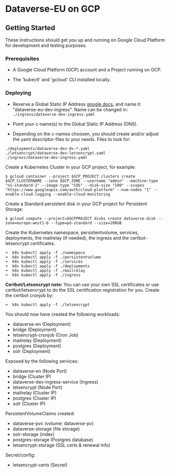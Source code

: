 # Dataverse-EU on GCP


## Getting Started

These instructions should get you up and running on Google Cloud Platform for development and testing purposes.
### Prerequisites

* A Google Cloud Platform (GCP) account and a Project running on GCP. 

* The 'kubectl' and 'gcloud' CLI installed locally.

### Deploying

* Reserve a Global Static IP Address [google docs](https://cloud.google.com/compute/docs/ip-addresses/reserve-static-external-ip-address), and name it: "dataverse-eu-dev-ingress". Name can be changed in: ```
./ingress/dataverse-dev-ingress.yaml```

* Point your c-name(s) to the Global Static IP Address (DNS).

* Depending on the c-names choosen, you should create and/or adjust the yaml descriptor-files to your needs. Files to look for:
```
./deployments/dataverse-dev-dv-*.yaml
./letsencrypt/dataverse-dev-letsencrypt.yaml
./ingress/dataverse-dev-ingress.yaml 
```


Create a Kubernetes Cluster in your GCP project, for example:

```
$ gcloud container --project $GCP_PROJECT clusters create $GCP_CLUSTERNAME --zone $GCP_ZONE --username "admin" --machine-type "n1-standard-2" --image-type "COS" --disk-size "100" --scopes "https://www.googleapis.com/auth/cloud-platform" --num-nodes "1" --enable-cloud-logging --enable-cloud-monitoring
```

Create a Standard persistent disk in your GCP project for Persistent Storage:

```
$ gcloud compute --project=$GCPPROJECT disks create dataverse-disk --zone=europe-west1-b --type=pd-standard --size=200GB
```

Create the Kubernetes namespace, persistentvolume, services, deployments, the mailrelay (if needed), the ingress and the certbot-letsencrypt certificates.


```
➜  k8s kubectl apply -f ./namespace
➜  k8s kubectl apply -f ./persistentvolume
➜  k8s kubectl apply -f ./services
➜  k8s kubectl apply -f ./deployments
➜  k8s kubectl apply -f ./mailrelay
➜  k8s kubectl apply -f ./ingress
```
**Certbot/Letsencrypt note:**
You can use your own SSL certificates or use certbot/letsencrypt to do the SSL certification registration for you. Create the certbot cronjob by: 

```
➜  k8s kubectl apply -f ./letsencrypt

```
You should now have created the following workloads:

* dataverse-en (Deployment)
* bridge (Deployment)
* letsencrypt-cronjob (Cron Job)
* mailrelay (Deployment)
* postgres (Deployment)
* solr (Deployment)

Exposed by the following services:

* dataverse-en (Node Port)
* bridge (Cluster IP)
* dataverse-dev-ingress-service (Ingress)
* letsencrypt	(Node Port)
* mailrelay (Cluster IP)
* postgres (Cluster IP)
* solr (Cluster IP)

PersistentVolumeClaims created:

 * dataverse-pvc	 (volume: dataverse-pv)
 * dataverse-storage (file storage)
 * solr-storage (index)
 * postgres-storage (Postgres database)
 * letsencrypt-storage (SSL certs & renewal info)

Secret/config:

* letsencrypt-certs (Secret)